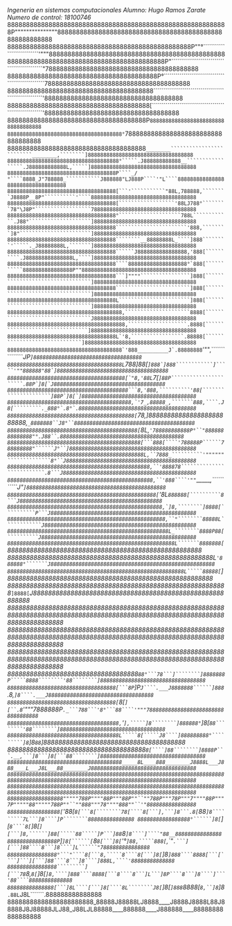 *Ingeneria en sistemas computacionales*
*Alumno: Hugo Ramos Zarate*
*Numero de control: 18100746*
88888888888888888888888888888888888888888888888888888888888P"""""""""""""""88888888888888888888888888888888888888888888888888888888
8888888888888888888888888888888888888888888888888P""°```````````````````````````'"""88888888888888888888888888888888888888888888888
888888888888888888888888888888888888888888P"`````````````````````````````````````````````"78888888888888888888888888888888888888888
8888888888888888888888888888888888888888P°``````````````````````````````````````````````````788888888888888888888888888888888888888
888888888888888888888888888888888888888``````````````````````````````````````````````````````'8888888888888888888888888888888888888
88888888888888888888888888888888888888[```````````````````````````````````````````````````````'888888888888888888888888888888888888
8888888888888888888888888888888888888P``````````````````````````````````````````````````````````88888888888888888888888888888888888
8888888888888888888888888888888888888°``````````````````````````````````````````````````````````78888888888888888888888888888888888
8888888888888888888888888888888888888`````````________`````````````````````````________,````````]8888888888888888888888888888888888
888888888888888888888888888888888888°`````.J888888888888__`````````````````.J888888888888L,`````]8888888888888888888888888888888888
88888888888888888888888888888888888P````_/°````8888_J"788888_```````````J888888"LJ888P````'"L````8888888888888888888888888888888888
88888888888888888888888888888888888[```'```````````"88L,788888,````````J8888P__8P"``````````'````8888888888888888888888888888888888
88888888888888888888888888888888888[``````````````````'88LJ788°````````78"\J8P"``````````````````7888888888888888888888888888888888
88888888888888888888888888888888888°````````````````````788L````````````.J88°````````````````````]888888888888888888888888888888888
88888888888888888888888888888888888```````````````````````'888,````````]8"```````````````````````]888888888888888888888888888888888
88888888888888888888888888888888888````````__88888888L_````]888````````'`````._J88888888L,```````]888888888888888888888888888888888
88888888888888888888888888888888888``````J8888888888888888,'888[``````````.J888888888888888L,````]888888888888888888888888888888888
88888888888888888888888888888888888````8888888888888888888°`888[```````````8888888888888888P""8888888888888888888888888888888888888
88888888888888888888888888888888888```]"""°````````````````]888[`````````````````````````````````]888888888888888888888888888888888
88888888888888888888888888888888888````````````````````````]888[`````````````````````````````````]888888888888888888888888888888888
88888888888888888888888888888888888L```````````````````````]888[`````````````````````````````````]888888888888888888888888888888888
8888888888888888888888888888888888888,`````````````````````8888[`````````````````````````````````J888888888888888888888888888888888
88888888888888888888888888888888888888,```````````````````.8888[````````````````````````````````]8888888888888888888888888888888888
88888888888888888888888888888888888L`'8,`````````````````.88888[``````````````````````````````]888888888888888888888888888888888888
8888888888888888888888888888888888888`'888__________J`.88888888`````````'"",```````````````_JP`]88888888888888888888888888888888888
8888888888888888888888888888888888888L`788]88[````````]888`]888````````````]`````'""888888"88`]888888888888888888888888888888888888
88888888888888888888888888888888888888[`"8,'88L````````7[``]88P``````````````````````.88P`]8[`J888888888888888888888888888888888888
888888888888888888888888888888888888888```8,'888,``````````'88[`````````````````````]88P`]8[`]8888888888888888888888888888888888888
8888888888888888888888888888888888888888,`'7_,88888_,```````888,````.J8[`````````._888°`.8°`.88888888888888888888888888888888888888
88888888888888888888888888888888888888888[``78,]8888888888888888888888888,```_8888888``J8°``888888888888888888888888888888888888888
888888888888888888888888888888888888888888[```8L,`'788888888888P°``"88888888888888"°.J88``.8888888888888888888888888888888888888888
8888888888888888888888888888888888888888888[```888[````'788888P``````788888888"``````J°``]88888888888888888888888888888888888888888
88888888888888888888888888888888888888888888L,``7888_``````````'""""""``````````````8°``J888888888888888888888888888888888888888888
8888888888888888888888888888888888888888888888,``'888878``````````````````````````.8```J8888888888888888888888888888888888888888888
88888888888888888888888888888888888888888888888,``'888````'""`_______,```````````J"``]888888888888888888888888888888888888888888888
888888888888888888888888888888888888888888888888[``'8L`````````888888[``````````8```J8888888888888888888888888888888888888888888888
88888888888888888888888888888888888888888888888888,`]8,````````]8888[``````````P```J88888888888888888888888888888888888888888888888
888888888888888888888888888888888888888888888888888,``°````````88888L````````````J8888888888888888888888888888888888888888888888888
8888888888888888888888888888888888888888888888888888L_````````8888P88[``````````J88888888888888888888888888888888888888888888888888
888888888888888888888888888888888888888888888888888888L```````8888888[`````````8888888888888888888888888888888888888888888888888888
8888888888888888888888888888888888888888888888888888888L``````'888888°```````J88888888888888888888888888888888888888888888888888888
888888888888888888888888888888888888888888888888888888888L`````88888[``````]8888888888888888888888888888888888888888888888888888888
88888888888888888888888888888888888888888888888888888888888_```]8888[```_J888888888888888888888888888888888888888888888888888888888
88888888888888888888888888888888888888888888888888888888888888888888888888888888888888888888888888888888888888888888888888888888888
88888888888888888888888888888888888888888888888888888888888888888888888888888888888888888888888888888888888888888888888888888888888
88888888888888888888888888888888888888888888888888888888888888888888888888888888888888888888888888888888888888888888888888888888888
88888888888888888888888888888888888````88°```78```]````````]8888888P`````8888````````'88````````]8888888888888888888888888888888888
88888888888888888888888888888888888[```8P````]P```J````.___J8888888``````]888```.8,```]8````.___J8888888888888888888888888888888888
88888888888888888888888888888888888[```8[````][``.8````'"""7888888P``._```788```'8°```88````'"""78888888888888888888888888888888888
888888888888888888888888888888888888,``'``],`````]8````````]888888°``]8[```88````````'88````````]8888888888888888888888888888888888
888888888888888888888888888888888888L`````8[`````J8````]888888888°`````````]8```]8````88````]88888888888888888888888888888888888888
8888888888888888888888888888888888888`````8[````]88````````]8888P```.__,```]8```]8[```88````````]8888888888888888888888888888888888
8888888888888888888888888888888888888_____8L____888________J8888L___J888____L___J8L___88________J8888888888888888888888888888888888
88888888888888888888888888888888888888888888888888888888888888888888888888888888888888888888888888888888888888888888888888888888888
88888888888888888888888888888888888888888888888888888888888888888888888888888888888888888888888888888888888888888888888888888888888
888888888888888888"""""788P""""88P"""88P""``""788P"""78P"""7""""88P"""7P"""""88"""""788P"°``""888"""78""""888""``'"8888888888888888
88888888888888888[`````'88[`````8[```8[````````78[````8[```],```]8```.8[`````88`````]8`````````7L```]8````]P````````888888888888888
88888888888888888°``````]8[`````][```8````8[```]8[````][```]8,``````]88[`````88`````]P```]88````8```]8````]````"88__888888888888888
8888888888888888P```]```]8[``````[```8````8[```]8[````'°```]88,`````888[```,`"``.```][```]88````8```]8````]L``````"7888888888888888
8888888888888888°```"````8[```8,`````8````8[```]8[``]8`````]888````8888[```[````]```][```]88````8```]8````]888L,````'88888888888888
8888888888888888`````````][```78`````8,```8[```]8[``]8,````]888````8888[```8````8```]L```]8P````8```]8````]```'88````88888888888888
888888888888888[```]8L````[```]8[````8L````````J8[``]8[````]888````8888[```8,``]8```]8_```````.88L```````J8L```````.888888888888888
88888888888888888888888_88888J88888LJ8888____J8888J8888L88J88888J8J88888JLJ88_J88LJL88888____888888____J888888____88888888888888888
